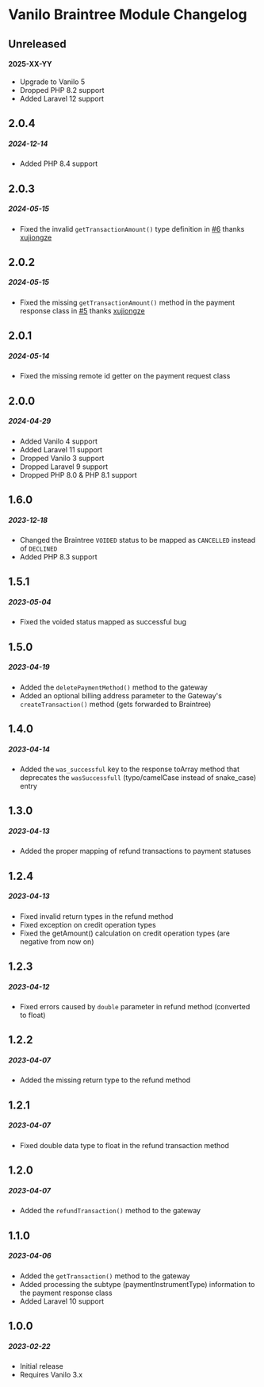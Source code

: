 # Vanilo Braintree Module Changelog

## Unreleased
#### 2025-XX-YY

- Upgrade to Vanilo 5
- Dropped PHP 8.2 support
- Added Laravel 12 support

## 2.0.4
##### 2024-12-14

- Added PHP 8.4 support

## 2.0.3
##### 2024-05-15

- Fixed the invalid `getTransactionAmount()` type definition in [#6](https://github.com/vanilophp/braintree/pull/6) thanks [xujiongze](https://github.com/xujiongze)

## 2.0.2
##### 2024-05-15

- Fixed the missing `getTransactionAmount()` method in the payment response class in [#5](https://github.com/vanilophp/braintree/pull/5) thanks [xujiongze](https://github.com/xujiongze)

## 2.0.1
##### 2024-05-14

- Fixed the missing remote id getter on the payment request class

## 2.0.0
##### 2024-04-29

- Added Vanilo 4 support
- Added Laravel 11 support
- Dropped Vanilo 3 support
- Dropped Laravel 9 support
- Dropped PHP 8.0 & PHP 8.1 support

## 1.6.0
##### 2023-12-18

- Changed the Braintree `VOIDED` status to be mapped as `CANCELLED` instead of `DECLINED`
- Added PHP 8.3 support

## 1.5.1
##### 2023-05-04

- Fixed the voided status mapped as successful bug

## 1.5.0
##### 2023-04-19

- Added the `deletePaymentMethod()` method to the gateway
- Added an optional billing address parameter to the Gateway's `createTransaction()` method (gets forwarded to Braintree)

## 1.4.0
##### 2023-04-14

- Added the `was_successful` key to the response toArray method that deprecates the `wasSuccessfull` (typo/camelCase instead of snake_case) entry

## 1.3.0
##### 2023-04-13

- Added the proper mapping of refund transactions to payment statuses

## 1.2.4
##### 2023-04-13

- Fixed invalid return types in the refund method
- Fixed exception on credit operation types
- Fixed the getAmount() calculation on credit operation types (are negative from now on)

## 1.2.3
##### 2023-04-12

- Fixed errors caused by `double` parameter in refund method (converted to float)

## 1.2.2
##### 2023-04-07

- Added the missing return type to the refund method

## 1.2.1
##### 2023-04-07

- Fixed double data type to float in the refund transaction method

## 1.2.0
##### 2023-04-07

- Added the `refundTransaction()` method to the gateway

## 1.1.0
##### 2023-04-06

- Added the `getTransaction()` method to the gateway
- Added processing the subtype (paymentInstrumentType) information to the payment response class
- Added Laravel 10 support

## 1.0.0
##### 2023-02-22

- Initial release
- Requires Vanilo 3.x
